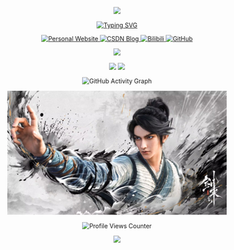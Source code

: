 <p align="center">
<img src="https://capsule-render.vercel.app/api?type=soft&color=auto&height=200&section=header&text=Hail,%20Sage%20of%20the%20Wandering%20Realms!&fontSize=45&fontAlign=50&fontAlignY=35&desc=May%20your%20pull%20requests%20echo%20through%20eternity!&descAlign=50&descSize=25&descAlignY=65&animation=fadeIn" />
</p>

<p align="center">
<a href="https://git.io/typing-svg"><img src="https://readme-typing-svg.demolab.com?font=Fira+Code&pause=1000&width=435&lines=Welcome+to+Zijian+Xu's+GitHub+realm%EF%BC%81" alt="Typing SVG" /></a>
</p>

<p align="center">
  <a href="https://ziajiantianjiang.top/">
    <img src="https://img.shields.io/badge/🌐_个人主页-紫颜天将-4285F4?style=for-the-badge" alt="Personal Website"/>
  </a>
  <a href="https://blog.csdn.net/XXXXLxu">
    <img src="https://img.shields.io/badge/CSDN-技术博客-FC5531?style=for-the-badge&logo=c&logoColor=white" alt="CSDN Blog"/>
  </a>
  <a href="https://space.bilibili.com/2140922955">
    <img src="https://img.shields.io/badge/Bilibili-哔哩哔哩-00A1D6?style=for-the-badge&logo=bilibili&logoColor=white" alt="Bilibili"/>
  </a>
  <a href="https://github.com/xuzijan">
    <img src="https://img.shields.io/badge/GitHub-我的仓库-181717?style=for-the-badge&logo=github&logoColor=white" alt="GitHub"/>
  </a>
</p>

<p align="center">
  <a href="https://skillicons.dev">
    <img src="https://skillicons.dev/icons?i=py,cpp,c,js,html,css,php,latex,md,matlab,powershell,nodejs,nextjs,htmx,threejs,qt,anaconda,pytorch,tensorflow,opencv,mysql,docker,git,github,gitlab,githubactions,gcp,cloudflare,raspberrypi,vscode,pycharm,idea,ai,notion,obsidian,blender,ps,godot,unity,discord,linux,ubuntu&perline=14" />
  </a>
</p>

<p align="center">
  <img height="180em" src="https://github-readme-stats.vercel.app/api?username=xuzijan&show_icons=true&theme=radical"/>
  <img height="180em" src="https://github-readme-stats.vercel.app/api/top-langs/?username=xuzijan&layout=compact&theme=radical&langs_count=8"/>
</p>

<p align="center">
  <img src="https://github-readme-activity-graph.vercel.app/graph?username=xuzijan&theme=dracula&area=true&hide_border=true" alt="GitHub Activity Graph"/>
</p>

<p align="center">
  <img src="https://raw.githubusercontent.com/xuzijan/xuzijan/main/assets/6.jpg" alt="Gallery" width="1000"/>
</p>

<p align="center">
  <img src="https://komarev.com/ghpvc/?username=xuzijan&color=blueviolet&style=flat-square&label=Profile+Views" alt="Profile Views Counter"/>
</p>

<p align="center">
  <img src="https://capsule-render.vercel.app/api?type=soft&color=auto&height=200&section=header&text=宁姑娘，你一定想不到吧，我当初答应你练拳一百万遍，现在只差两万拳了。&fontSize=23&fontAlign=50&fontAlignY=35&desc=我宁姚喜欢的男人，一定要是全天下最厉害的剑仙，全天下！最厉害！大剑仙！&descAlign=50&descSize=23&descAlignY=65&animation=fadeIn" />
</p>

